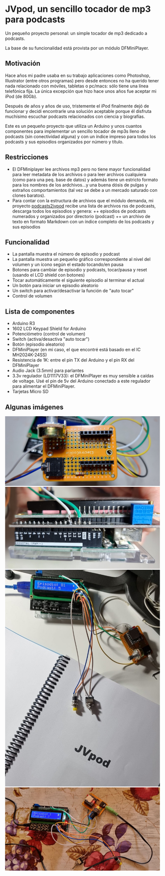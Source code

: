 # JVpod, un sencillo tocador de mp3 para podcasts

Un pequeño proyecto personal: un simple tocador de mp3 dedicado a podcasts.

La base de su funcionalidad está provista por un módulo DFMiniPlayer. 


## Motivación 

Hace años mi padre usaba en su trabajo aplicaciones como Photoshop, Illustrator (entre otros programas) pero desde entonces no ha querido tener nada relacionado con móviles, tabletas o pc/macs: sólo tiene una línea telefónica fija. La única excepción que hizo hace unos años fue aceptar mi iPod (de 80Gb).

Después de años y años de uso, tristemente el iPod finalmente dejó de funcionar y decidí encontrarle una solución aceptable porque él disfruta muchísimo escuchar podcasts relacionados con ciencia y biografías.

Este es un pequeño proyecto que utiliza un Arduino y unos cuantos componentes para implementar un sencillo tocador de mp3s lleno de podcasts (sin conectividad alguna) y con un índice impreso para todos los podcasts y sus episodios organizados por número y título.


## Restricciones

+ El DFMiniplayer lee archivos mp3 pero no tiene mayor funcionalidad para leer metadata de los archivos o para leer archivos cualquiera (como para una peq. base de datos) y además tiene un estricto formato para los nombres de los ardchivos...y una buena dósis de pulgas y extraños comportamientos (tal vez se debe a un mercado saturado con clones baratos).
+ Para contar con la estructura de archivos que el módulo demanda, mi proyecto [ podcasts2jvpod](https://github.com/DuqueDeTuring/podcasts2jvpod) recibe una lista de archivos rss de podcasts, descarga todos los episodios y genera:
++ episodios de podcasts numerados y organizados por directorio (podcast)
++ un archivo de texto en formato Markdown con un índice completo de los podcasts y sus episodios

## Funcionalidad
+ La pantalla muestra el número de episodio y podcast
+ La pantalla muestra un pequeño gráfico correspondiente al nivel del volumen y un ícono según el estado tocando/en pausa
+ Botones para cambiar de episodio y podcasts, tocar/pausa y reset (usando el LCD shield con botones)
+ Tocar automáticamente el siguiente episodio al terminar el actual
+ Un botón para iniciar un episodio aleatorio
+ Un switch para activar/desactivar la función de "auto tocar"
+ Control de volumen

## Lista de componentes
+ Arduino R3
+ 1602 LCD Keypad Shield for Arduino
+ Potenciómetro (control de volumen)
+ Switch (activa/desactiva "auto tocar")
+ Botón (episodio aleatorio)
+ DFMiniPlayer (en mi caso, el que encontré está basado en el IC MH2024K-24SS)
+ Resistencia de 1K: entre el pin TX del Arduino y el pin RX del DFMiniPlayer
+ Audio Jack (3.5mm) para parlantes
+ 3.3v regulador (LD1117V33): el DFMiniPlayer es muy sensible a caídas de voltage. Usé el pin de 5v del Arduino conectado a este regulador para alimentar el DFMiniPlayer.
+ Tarjetas Micro SD


## Algunas imágenes

![](/images/1.jpg)
![](/images/2.jpg)
![](/images/3.jpg)
![](/images/4.jpg)
